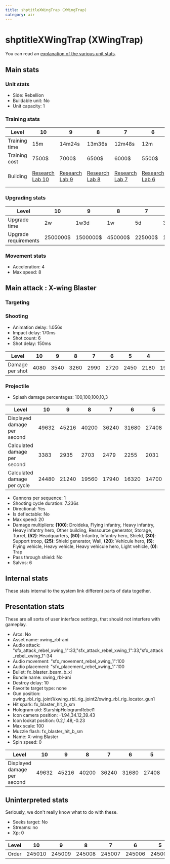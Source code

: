 ```yaml
---
title: shptitleXWingTrap (XWingTrap)
category: air
---
```


# shptitleXWingTrap (XWingTrap)

You can read an [explanation  of the various unit stats](unitexplained.md).

## Main stats

### Unit stats

  * Side: Rebellion
  * Buildable unit: No
  * Unit capacity: 1

### Training stats

|Level        |10                                     |9                                     |8                                     |7                                     |6                                     |5                                     |4                                     |3                                     |2                                     |1                                           |
|-------------|---------------------------------------|--------------------------------------|--------------------------------------|--------------------------------------|--------------------------------------|--------------------------------------|--------------------------------------|--------------------------------------|--------------------------------------|--------------------------------------------|
|Training time|15m                                    |14m24s                                |13m36s                                |12m48s                                |12m                                   |11m12s                                |10m24s                                |9m36s                                 |8m48s                                 |8m                                          |
|Training cost|7500$                                  |7000$                                 |6500$                                 |6000$                                 |5500$                                 |5000$                                 |4500$                                 |4000$                                 |3500$                                 |3000$                                       |
|Building     |[Research Lab 10](rebelOffenseLab.html)|[Research Lab 9](rebelOffenseLab.html)|[Research Lab 8](rebelOffenseLab.html)|[Research Lab 7](rebelOffenseLab.html)|[Research Lab 6](rebelOffenseLab.html)|[Research Lab 5](rebelOffenseLab.html)|[Research Lab 4](rebelOffenseLab.html)|[Research Lab 3](rebelOffenseLab.html)|[Research Lab 2](rebelOffenseLab.html)|[Starship Command 1](rebelFleetCommand.html)|


### Upgrading stats

|Level               |10      |9       |8      |7      |6      |5     |4     |3     |2    |1    |
|--------------------|--------|--------|-------|-------|-------|------|------|------|-----|-----|
|Upgrade time        |2w      |1w3d    |1w     |5d     |3d     |1d    |8h    |3h    |1h30m|0s   |
|Upgrade requirements|2500000$|1500000$|450000$|225000$|135000$|50000$|20000$|10000$|5000$|2000$|


### Movement stats

  * Acceleration: 4
  * Max speed: 8

## Main attack : X-wing Blaster

### Targeting


### Shooting

  * Animation delay: 1.056s
  * Impact delay: 170ms
  * Shot count: 6
  * Shot delay: 150ms

|Level          |10  |9   |8   |7   |6   |5   |4   |3   |2   |1   |
|---------------|----|----|----|----|----|----|----|----|----|----|
|Damage per shot|4080|3540|3260|2990|2720|2450|2180|1900|1730|1440|


### Projectile

  * Splash damage percentages: 100,100,100,10,3

|Level                       |10   |9    |8    |7    |6    |5    |4    |3    |2    |1   |
|----------------------------|-----|-----|-----|-----|-----|-----|-----|-----|-----|----|
|Displayed damage per second |49632|45216|40200|36240|31680|27408|22680|16896|13512|9000|
|Calculated damage per second|3383 |2935 |2703 |2479 |2255 |2031 |1807 |1575 |1434 |1194|
|Calculated damage per cycle |24480|21240|19560|17940|16320|14700|13080|11400|10380|8640|


  * Cannons per sequence: 1
  * Shooting cycle duration: 7.236s
  * Directional: Yes
  * Is deflectable: No
  * Max speed: 20
  * Damage multipliers: **(100)**: Droideka, Flying infantry, Heavy infantry, Heavy infantry hero, Other building, Ressource generator, Storage, Turret, **(52)**: Headquarters, **(50)**: Infantry, Infantry hero, Shield, **(30)**: Support troop, **(25)**: Shield generator, Wall, **(20)**: Vehicule hero, **(5)**: Flying vehicle, Heavy vehicle, Heavy vehicule hero, Light vehicle, **(0)**: Trap
  * Pass through shield: No
  * Salvos: 6

## Internal stats

These stats internal to the system link different parts of data together.


## Presentation stats

These are all sorts of user interface settings, that should not interfere with gameplay.

  * Arcs: No
  * Asset name: xwing_rbl-ani
  * Audio attack: "sfx_attack_rebel_xwing_1":33,"sfx_attack_rebel_xwing_1":33,"sfx_attack_rebel_xwing_1":34
  * Audio movement: "sfx_movement_rebel_xwing_1":100
  * Audio placement: "sfx_placement_rebel_xwing_1":100
  * Bullet: fx_blaster_beam_b_xl
  * Bundle name: xwing_rbl-ani
  * Destroy delay: 10
  * Favorite target type: none
  * Gun position: xwing_rbl_rig_joint1/xwing_rbl_rig_joint2/xwing_rbl_rig_locator_gun1
  * Hit spark: fx_blaster_hit_b_sm
  * Hologram uid: StarshipHologramRebel1
  * Icon camera position: -1.94,34.12,39.43
  * Icon lookat position: 0.2,1.48,-0.23
  * Max scale: 100
  * Muzzle flash: fx_blaster_hit_b_sm
  * Name: X-wing Blaster
  * Spin speed: 0

|Level                      |10   |9    |8    |7    |6    |5    |4    |3    |2    |1   |
|---------------------------|-----|-----|-----|-----|-----|-----|-----|-----|-----|----|
|Displayed damage per second|49632|45216|40200|36240|31680|27408|22680|16896|13512|9000|


## Uninterpreted stats

Seriously, we don't really know what to do with these.

  * Seeks target: No
  * Streams: no
  * Xp: 0

|Level|10    |9     |8     |7     |6     |5     |4     |3     |2     |1     |
|-----|------|------|------|------|------|------|------|------|------|------|
|Order|245010|245009|245008|245007|245006|245005|245004|245003|245002|245001|


